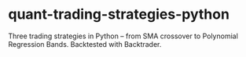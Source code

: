 # quant-trading-strategies-python
Three trading strategies in Python – from SMA crossover to Polynomial Regression Bands. Backtested with Backtrader.
